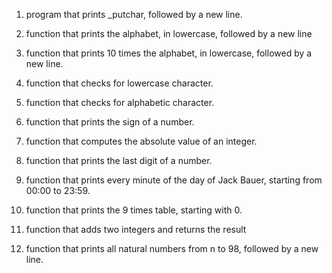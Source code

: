 1. program that prints _putchar, followed by a new line.

2. function that prints the alphabet, in lowercase, followed by a new line

3. function that prints 10 times the alphabet, in lowercase, followed by a new line.

4. function that checks for lowercase character.

5. function that checks for alphabetic character.

6. function that prints the sign of a number.

7. function that computes the absolute value of an integer.

8. function that prints the last digit of a number.

9. function that prints every minute of the day of Jack Bauer, starting from 00:00 to 23:59.

10. function that prints the 9 times table, starting with 0.

11. function that adds two integers and returns the result

12. function that prints all natural numbers from n to 98, followed by a new line.
